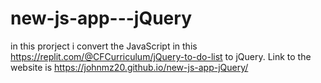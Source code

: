 # new-js-app---jQuery
 in this prorject i convert the JavaScript in this https://replit.com/@CFCurriculum/jQuery-to-do-list to jQuery.
Link to the website is https://johnmz20.github.io/new-js-app-jQuery/

